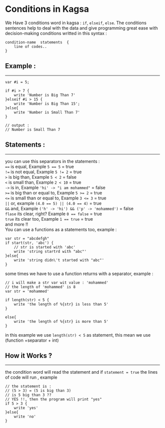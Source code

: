 # Conditions in Kagsa
We Have 3 conditions word in kagsa : `if`, `elseif`, `else`.
The conditions sentences help to deal with the data and give programming great ease with decision-making
conditions writted in this syntax :
```
condition-name  statements  {
    line of codes..
}
```
## Example :
***
```
var #i = 5;

if #i > 7 {
    write 'Number is Big Than 7'
}elseif #i > 15 {
    write 'Number is Big Than 15';
}else{
    write 'Number is Small Than 7'
}

// output :
// Number is Small Than 7
```

## Statements :
***
you can use this separators in the statements :<br>
`==` is equal, Example `5 == 5` = true<br>
`!=` is not equal, Example `5 != 2` = true<br>
`>` is big than, Example `5 < 2` = false<br>
`<` is small than, Example `2 < 10` = true<br>
`->` is in, Example `'hi' -> "i am mohammed"` =  false<br>
`>=` is big than or equal to, Example `5 >= 2` = true<br>
`<=` is small than or equal to, Example `3 <= 3` = true<br>
`||` or, example `(4.0 == 5) || (4.0 == 4)` = true<br>
`&&` and, Example `('h' -> 'hi') && ('p' -> 'mohammed')` = false<br>
`flase` its clear, right? Example `0 == false` = true<br>
`true` its clear too, Example `1 == true` = true<br>
and more !!<br>
You can use a functions as a statements too, example :
```
var str = "abcdefgh"
if start(str, 'abc') {
    // str is started with 'abc'
    write 'string startrd with "abc"'
}else{
    write 'string didn\'t started with "abc"'
}
```
some times we have to use a function returns with a separator, example :
```
// i will make a str var wit value : 'mohammed'
// the length of 'mohammed' is 8
var str = 'mohammed'

if length(str) < 5 {
    write 'the length of %{str} is less than 5'
}

else{
    write 'the length of %{str} is more than 5'
}
```
in this example we use `length(str) < 5` as statement, this mean we use (function +separator + int)

## How it Works ?
***
the condition word will read the statement and if `statement = true` the lines of code will run , example
```
// the statement is :
// (5 > 3) = (5 is big than 3)
// is 5 big than 3 ??
// YES !!, then the program will print "yes"
if 5 > 3 {
    write 'yes'
}else{
    write 'no'
}
```